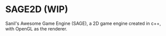 # SAGE2D (WIP)
Sanil's Awesome Game Engine (SAGE), a 2D game engine created in c++, with OpenGL as the renderer.
